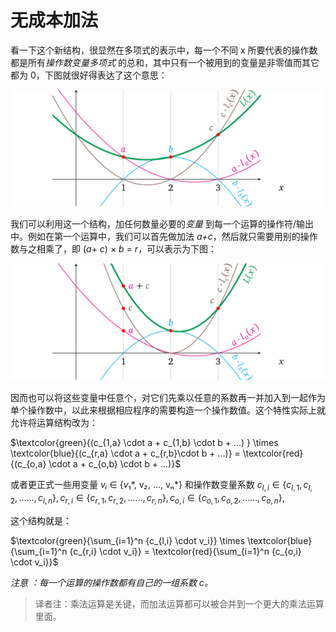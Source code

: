 # 无成本加法

看一下这个新结构，很显然在多项式的表示中，每一个不同 x 所要代表的操作数都是所有*操作数变量多项式* 的总和，其中只有一个被用到的变量是非零值而其它都为 0，下图就很好得表达了这个意思：

![img](./img/4/1*HeUXxV8-H5MVbhdT8haqqw.png)

我们可以利用这一个结构，加任何数量必要的*变量* 到每一个运算的操作符/输出中。例如在第一个运算中，我们可以首先做加法 *a+c*，然后就只需要用别的操作数与之相乘了，即 (*a*+ *c*) × *b* = *r*，可以表示为下图：

![img](./img/4/1*RpLBxan0och5LvpuE5KJVw.png)

因而也可以将这些变量中任意个，对它们先乘以任意的系数再一并加入到一起作为单个操作数中，以此来根据相应程序的需要构造一个操作数值。这个特性实际上就允许将运算结构改为：

$\textcolor{green}{(c_{1,a} \cdot a + c_{1,b} \cdot b + …) } \times \textcolor{blue}{(c_{r,a} \cdot a + c_{r,b}\cdot b + …)} = \textcolor{red}{(c_{o,a} \cdot a + c_{o,b} \cdot b + …)}$

或者更正式一些用变量  *vᵢ* ∈ {*v*₁*, v*₂*, …, vₙ*} 和操作数变量系数 $c_{l,i} \in \{c_{l,1}, c_{l,2},……,c_{l,n}\}, c_{r,i} \in \{c_{r,1}, c_{r,2},……,c_{r,n}\},c_{o,i} \in \{c_{o,1}, c_{o,2},……,c_{o,n}\},$

这个结构就是：

$\textcolor{green}{\sum_{i=1}^n {c_{l,i} \cdot v_i}} \times \textcolor{blue}{\sum_{i=1}^n {c_{r,i} \cdot v_i}} = \textcolor{red}{\sum_{i=1}^n {c_{o,i} \cdot v_i}}$

*注意 ：每一个运算的操作数都有自己的一组系数 c。*

> 译者注：乘法运算是关键，而加法运算都可以被合并到一个更大的乘法运算里面。
